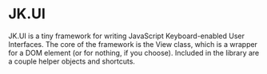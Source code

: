 JK.UI
====

JK.UI is a tiny framework for writing JavaScript Keyboard-enabled User Interfaces. The core of the framework is the View class, which is a wrapper for a DOM element (or for nothing, if you choose). Included in the library are a couple helper objects and shortcuts.
